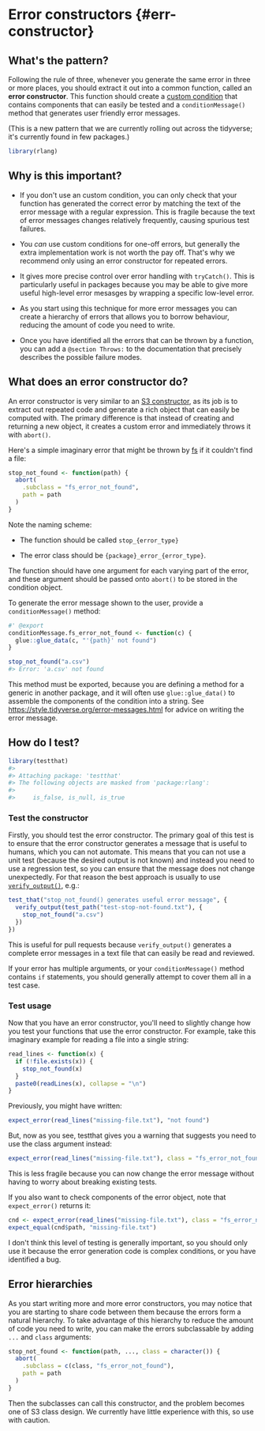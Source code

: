 # Error constructors {#err-constructor}



## What's the pattern?

Following the rule of three, whenever you generate the same error in three or more places, you should extract it out into a common function, called an __error constructor__. This function should create a [custom condition](https://adv-r.hadley.nz/conditions.html#custom-conditions) that contains components that can easily be tested and a `conditionMessage()` method that generates user friendly error messages.

(This is a new pattern that we are currently rolling out across the tidyverse; it's currently found in few packages.)


```r
library(rlang)
```

## Why is this important?

* If you don't use an custom condition, you can only check that your function
  has generated the correct error by matching the text of the error message
  with a regular expression. This is fragile because the text of error messages
  changes relatively frequently, causing spurious test failures.

* You _can_ use custom conditions for one-off errors, but generally the extra 
  implementation work is not worth the pay off. That's why we recommend only 
  using an error constructor for repeated errors.

* It gives more precise control over error handling with `tryCatch()`. 
  This is particularly useful in packages because you may be able to give
  more useful high-level error mesasges by wrapping a specific low-level 
  error. 

* As you start using this technique for more error messages you can create
  a hierarchy of errors that allows you to borrow behaviour, reducing the
  amount of code you need to write.

* Once you have identified all the errors that can be thrown by a function,
  you can add a `@section Throws:` to the documentation that precisely 
  describes the possible failure modes.

## What does an error constructor do?

An error constructor is very similar to an [S3 constructor](https://adv-r.hadley.nz/s3.html#s3-constructor), as its job is to extract out repeated code and generate a rich object that can easily be computed with. The primary difference is that instead of creating and returning a new object, it creates a custom error and immediately throws it with `abort()`.

Here's a simple imaginary error that might be thrown by [fs](http://fs.r-lib.org/) if it couldn't find a file:


```r
stop_not_found <- function(path) {
  abort(
    .subclass = "fs_error_not_found",
    path = path
  )
}
```

Note the naming scheme:

* The function should be called `stop_{error_type}`

* The error class should be `{package}_error_{error_type}`. 

The function should have one argument for each varying part of the error, and these argument should be passed onto `abort()` to be stored in the condition object.

To generate the error message shown to the user, provide a `conditionMessage()` method:


```r
#' @export
conditionMessage.fs_error_not_found <- function(c) {
  glue::glue_data(c, "'{path}' not found")
}
```





```r
stop_not_found("a.csv")
#> Error: 'a.csv' not found
```

This method must be exported, because you are defining a method for a generic in another package, and it will often use `glue::glue_data()` to assemble the components of the condition into a string. See <https://style.tidyverse.org/error-messages.html> for advice on writing the error message.

## How do I test?


```r
library(testthat)
#> 
#> Attaching package: 'testthat'
#> The following objects are masked from 'package:rlang':
#> 
#>     is_false, is_null, is_true
```


### Test the constructor

Firstly, you should test the error constructor. The primary goal of this test is to ensure that the error constructor generates a message that is useful to humans, which you can not automate. This means that you can not use a unit test (because the desired output is not known) and instead you need to use a regression test, so you can ensure that the message does not change unexpectedly. For that reason the best approach is usually to use [`verify_output()`](https://testthat.r-lib.org/reference/verify_output.html), e.g.:


```r
test_that("stop_not_found() generates useful error message", {
  verify_output(test_path("test-stop-not-found.txt"), {
    stop_not_found("a.csv")
  })
})
```

This is useful for pull requests because `verify_output()` generates a complete error messages in a text file that can easily be read and reviewed.

If your error has multiple arguments, or your `conditionMessage()` method contains `if` statements, you should generally attempt to cover them all in a test case. 

### Test usage

Now that you have an error constructor, you'll need to slightly change how you test your functions that use the error constructor. For example, take this imaginary example for reading a file into a single string:


```r
read_lines <- function(x) {
  if (!file.exists(x)) {
    stop_not_found(x)
  }
  paste0(readLines(x), collapse = "\n")
}
```

Previously, you might have written:


```r
expect_error(read_lines("missing-file.txt"), "not found")
```

But, now as you see, testthat gives you a warning that suggests you need to use the class argument instead:


```r
expect_error(read_lines("missing-file.txt"), class = "fs_error_not_found")
```

This is less fragile because you can now change the error message without having to worry about breaking existing tests.

If you also want to check components of the error object, note that `expect_error()` returns it:


```r
cnd <- expect_error(read_lines("missing-file.txt"), class = "fs_error_not_found")
expect_equal(cnd$path, "missing-file.txt")
```

I don't think this level of testing is generally important, so you should only use it because the error generation code is complex conditions, or you have identified a bug.

## Error hierarchies

As you start writing more and more error constructors, you may notice that you are starting to share code between them because the errors form a natural hierarchy. To take advantage of this hierarchy to reduce the amount of code you need to write, you can make the errors subclassable by adding `...` and `class` arguments:


```r
stop_not_found <- function(path, ..., class = character()) {
  abort(
    .subclass = c(class, "fs_error_not_found"),
    path = path
  )
}
```

Then the subclasses can call this constructor, and the problem becomes one of S3 class design. We currently have little experience with this, so use with caution.
